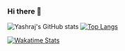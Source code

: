 ### Hi there 👋
![Yashraj's GitHub stats](https://github-readme-stats.vercel.app/api?username=yashraj2003e&show_icons=true&theme=graywhite&border_color=008080) 
[![Top Langs](https://github-readme-stats.vercel.app/api/top-langs/?username=yashraj2003e&theme=graywhite&border_color=008080)](https://github.com/yashraj2003e/github-readme-stats)


[![Wakatime Stats](https://github-readme-stats.vercel.app/api/wakatime?username=yashraj2003e&theme=graywhite&layout=compact&border_color=008080)](https://github.com/yashraj2003e/github-readme-stats)


